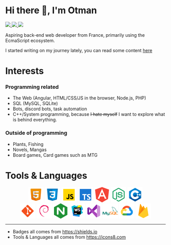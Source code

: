 # Hi there 👋, I'm Otman
<a href="https://twitter.com/otma2677" target="_blank">
    <img src="https://img.shields.io/badge/Twitter-blue?style=for-the-badge" height="24">
</a>
<a href="https://otmah.xyz" target="_blank">
    <img src="https://img.shields.io/badge/website-000000?style=for-the-badge&logo=About&logoColor=white" height="24">
</a>
<a href="mailto:eiwos.studio@gmail.com" target="_blank">
    <img src="https://img.shields.io/badge/Gmail-D14836?style=for-the-badge" height="24">
</a>

Aspiring back-end web developer from France, primarily using the EcmaScript ecosystem.

I started writing on my journey lately, you can read some content [here](https://otmah.xyz)

# Interests
### Programming related
- The Web (Angular, HTML/CSS/JS in the browser, Node.js, PHP)
- SQL (MySQL, SQLite)
- Bots, discord bots, task automation
- C++/System programming, because ~~I hate myself~~ I want to explore what is behind everything.

### Outside of programming
- Plants, Fishing
- Novels, Mangas
- Board games, Card games such as MTG

# Tools & Languages
<div align="center">
    <img src="./images/icons8-html-96.png" width="48">
    <img src="./images/icons8-css-96.png" width="48">
    <img src="./images/icons8-javascript-96.png" width="48">
    <img src="./images/icons8-typescript-96.png" width="48">
    <img src="./images/icons8-angular-96.png" width="48">
    <img src="./images/icons8-node-js-96.png" width="48">
    <img src="./images/icons8-cpp-96.png" width="48">
    <br>
    <img src="./images/icons8-git-96.png" width="48">
    <img src="./images/icons8-debian-96.png" width="48">
    <img src="./images/icons8-nginx-96.png" width="48">
    <img src="./images/icons8-webstorm-96.png" width="48">
    <img src="./images/icons8-visual-studio-96.png" width="48">
    <img src="./images/icons8-mysql-96.png" width="48">
    <img src="./images/icons8-google-cloud-96.png" width="48">
    <img src="./images/icons8-google-firebase-96.png" width="48">
</div>

___

- Badges all comes from https://shields.io
- Tools & Languages all comes from https://icons8.com
